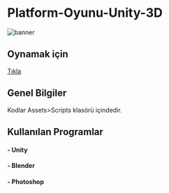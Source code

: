 # Platform-Oyunu-Unity-3D
![banner](https://github.com/yavuzozay/yavuzozay.github.io/blob/main/img/platformOyunu.PNG?raw=true)
## Oynamak için 
[Tıkla](https://yavuzozay.github.io/Platform%20Oyunu/index.html)

## Genel Bilgiler
Kodlar Assets>Scripts klasörü içindedir.

## Kullanılan Programlar
#### - Unity  
#### - Blender    
#### - Photoshop
## 
